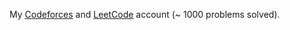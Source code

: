 My [Codeforces](https://codeforces.com/profile/thanhbl-chler) and [LeetCode](https://leetcode.com/thanhbl-chler/) account (~ 1000 problems solved).